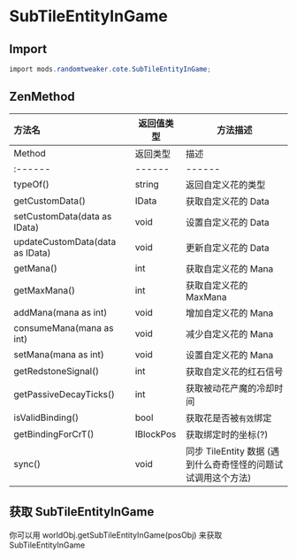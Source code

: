 # SubTileEntityInGame

## Import

```csharp
import mods.randomtweaker.cote.SubTileEntityInGame;
```

## ZenMethod

| 方法名 | 返回值类型 | 方法描述 |
| :------ | ------ | ------ |
| Method | 返回类型 | 描述 | 
| :------ | ------ | ------ |
| typeOf() | string | 返回自定义花的类型 | 
| getCustomData() | IData | 获取自定义花的 Data | 
| setCustomData(data as IData) | void | 设置自定义花的 Data | 
| updateCustomData(data as IData) | void | 更新自定义花的 Data | 
| getMana() | int | 获取自定义花的 Mana | 
| getMaxMana() | int | 获取自定义花的 MaxMana | 
| addMana(mana as int) | void | 增加自定义花的 Mana | 
| consumeMana(mana as int) | void | 减少自定义花的 Mana | 
| setMana(mana as int) | void | 设置自定义花的 Mana | 
| getRedstoneSignal() | int | 获取自定义花的红石信号 | 
| getPassiveDecayTicks() | int | 获取被动花产魔的冷却时间 | 
| isValidBinding() | bool | 获取花是否被`有效`绑定 | 
| getBindingForCrT() | IBlockPos | 获取绑定时的坐标(?) | 
| sync() | void | 同步 TileEntity 数据 (遇到什么奇奇怪怪的问题试试调用这个方法) | 

## 获取 SubTileEntityInGame
你可以用 worldObj.getSubTileEntityInGame(posObj) 来获取 SubTileEntityInGame
